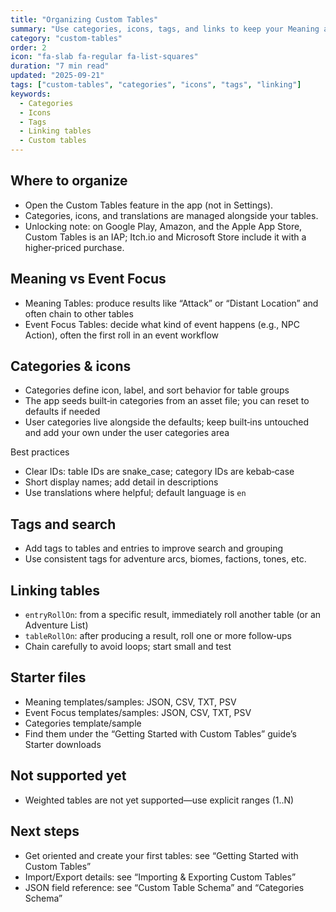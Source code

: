 ```yaml
---
title: "Organizing Custom Tables"
summary: "Use categories, icons, tags, and links to keep your Meaning and Event Focus tables tidy and powerful."
category: "custom-tables"
order: 2
icon: "fa-slab fa-regular fa-list-squares"
duration: "7 min read"
updated: "2025-09-21"
tags: ["custom-tables", "categories", "icons", "tags", "linking"]
keywords:
  - Categories
  - Icons
  - Tags
  - Linking tables
  - Custom tables
---
```


## Where to organize

- Open the Custom Tables feature in the app (not in Settings).
- Categories, icons, and translations are managed alongside your tables.
- Unlocking note: on Google Play, Amazon, and the Apple App Store, Custom Tables is an IAP; Itch.io and Microsoft Store include it with a higher‑priced purchase.

## Meaning vs Event Focus

- Meaning Tables: produce results like “Attack” or “Distant Location” and often chain to other tables
- Event Focus Tables: decide what kind of event happens (e.g., NPC Action), often the first roll in an event workflow

## Categories & icons

- Categories define icon, label, and sort behavior for table groups
- The app seeds built‑in categories from an asset file; you can reset to defaults if needed
- User categories live alongside the defaults; keep built‑ins untouched and add your own under the user categories area

Best practices
- Clear IDs: table IDs are snake_case; category IDs are kebab‑case
- Short display names; add detail in descriptions
- Use translations where helpful; default language is `en`

## Tags and search

- Add tags to tables and entries to improve search and grouping
- Use consistent tags for adventure arcs, biomes, factions, tones, etc.

## Linking tables

- `entryRollOn`: from a specific result, immediately roll another table (or an Adventure List)
- `tableRollOn`: after producing a result, roll one or more follow‑ups
- Chain carefully to avoid loops; start small and test

## Starter files

- Meaning templates/samples: JSON, CSV, TXT, PSV
- Event Focus templates/samples: JSON, CSV, TXT, PSV
- Categories template/sample
- Find them under the “Getting Started with Custom Tables” guide’s Starter downloads

## Not supported yet

- Weighted tables are not yet supported—use explicit ranges (1..N)

## Next steps

- Get oriented and create your first tables: see “Getting Started with Custom Tables”
- Import/Export details: see “Importing & Exporting Custom Tables”
- JSON field reference: see “Custom Table Schema” and “Categories Schema”
